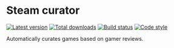 Steam curator
=============

[![Latest version][Version image]][Releases]
[![Total downloads][Downloads image]][Downloads]
[![Build status][Build image]][Build]
[![Code style][Style image]][Style]

Automatically curates games based on gamer reviews.


  [Releases]: https://github.com/250/Steam-curator/releases
  [Version image]: https://poser.pugx.org/250/steam-curator/version "Latest version"
  [Downloads]: https://packagist.org/packages/250/steam-curator
  [Downloads image]: https://poser.pugx.org/250/steam-curator/downloads "Total downloads"
  [Build]: https://github.com/250/Steam-curator/actions/workflows/Curator%20sync.yml
  [Build image]: https://github.com/250/Steam-curator/actions/workflows/Curator%20sync.yml/badge.svg "Build status"
  [Style]: https://styleci.io/repos/131283378
  [Style image]: https://styleci.io/repos/131283378/shield?style=flat "Code style"
